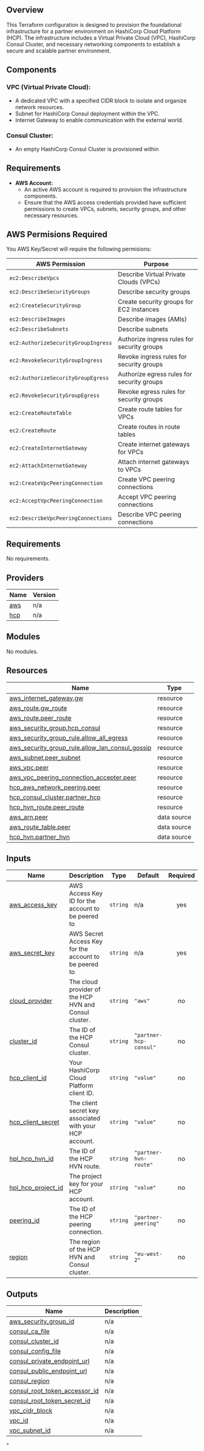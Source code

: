 ## Overview
This Terraform configuration is designed to provision the foundational infrastructure for a partner environment on HashiCorp Cloud Platform (HCP). The infrastructure includes a Virtual Private Cloud (VPC), HashiCorp Consul Cluster, and necessary networking components to establish a secure and scalable partner environment. 

## Components

### VPC (Virtual Private Cloud):
- A dedicated VPC with a specified CIDR block to isolate and organize network resources.
- Subnet for HashiCorp Consul deployment within the VPC.
- Internet Gateway to enable communication with the external world.

### Consul Cluster:
- An empty HashiCorp Consul Cluster is provisioned within

## Requirements

- **AWS Account:**
  - An active AWS account is required to provision the infrastructure components.
  - Ensure that the AWS access credentials provided have sufficient permissions to create VPCs, subnets, security groups, and other necessary resources.

## AWS Permisions Required
You AWS Key/Secret will require the following permisions:

| AWS Permission                                | Purpose                                      |
|-----------------------------------------------|----------------------------------------------|
| `ec2:DescribeVpcs`                            | Describe Virtual Private Clouds (VPCs)       |
| `ec2:DescribeSecurityGroups`                  | Describe security groups                     |
| `ec2:CreateSecurityGroup`                     | Create security groups for EC2 instances     |
| `ec2:DescribeImages`                          | Describe images (AMIs)                       |
| `ec2:DescribeSubnets`                         | Describe subnets                             |
| `ec2:AuthorizeSecurityGroupIngress`           | Authorize ingress rules for security groups  |
| `ec2:RevokeSecurityGroupIngress`              | Revoke ingress rules for security groups     |
| `ec2:AuthorizeSecurityGroupEgress`            | Authorize egress rules for security groups   |
| `ec2:RevokeSecurityGroupEgress`               | Revoke egress rules for security groups      |
| `ec2:CreateRouteTable`                        | Create route tables for VPCs                 |
| `ec2:CreateRoute`                             | Create routes in route tables                |
| `ec2:CreateInternetGateway`                   | Create internet gateways for VPCs            |
| `ec2:AttachInternetGateway`                   | Attach internet gateways to VPCs             |
| `ec2:CreateVpcPeeringConnection`              | Create VPC peering connections               |
| `ec2:AcceptVpcPeeringConnection`              | Accept VPC peering connections               |
| `ec2:DescribeVpcPeeringConnections`           | Describe VPC peering connections             |


<!-- BEGIN_TF_DOCS -->
## Requirements

No requirements.

## Providers

| Name | Version |
|------|---------|
| <a name="provider_aws"></a> [aws](#provider\_aws) | n/a |
| <a name="provider_hcp"></a> [hcp](#provider\_hcp) | n/a |

## Modules

No modules.

## Resources

| Name | Type |
|------|------|
| [aws_internet_gateway.gw](https://registry.terraform.io/providers/hashicorp/aws/latest/docs/resources/internet_gateway) | resource |
| [aws_route.gw_route](https://registry.terraform.io/providers/hashicorp/aws/latest/docs/resources/route) | resource |
| [aws_route.peer_route](https://registry.terraform.io/providers/hashicorp/aws/latest/docs/resources/route) | resource |
| [aws_security_group.hcp_consul](https://registry.terraform.io/providers/hashicorp/aws/latest/docs/resources/security_group) | resource |
| [aws_security_group_rule.allow_all_egress](https://registry.terraform.io/providers/hashicorp/aws/latest/docs/resources/security_group_rule) | resource |
| [aws_security_group_rule.allow_lan_consul_gossip](https://registry.terraform.io/providers/hashicorp/aws/latest/docs/resources/security_group_rule) | resource |
| [aws_subnet.peer_subnet](https://registry.terraform.io/providers/hashicorp/aws/latest/docs/resources/subnet) | resource |
| [aws_vpc.peer](https://registry.terraform.io/providers/hashicorp/aws/latest/docs/resources/vpc) | resource |
| [aws_vpc_peering_connection_accepter.peer](https://registry.terraform.io/providers/hashicorp/aws/latest/docs/resources/vpc_peering_connection_accepter) | resource |
| [hcp_aws_network_peering.peer](https://registry.terraform.io/providers/hashicorp/hcp/latest/docs/resources/aws_network_peering) | resource |
| [hcp_consul_cluster.partner_hcp](https://registry.terraform.io/providers/hashicorp/hcp/latest/docs/resources/consul_cluster) | resource |
| [hcp_hvn_route.peer_route](https://registry.terraform.io/providers/hashicorp/hcp/latest/docs/resources/hvn_route) | resource |
| [aws_arn.peer](https://registry.terraform.io/providers/hashicorp/aws/latest/docs/data-sources/arn) | data source |
| [aws_route_table.peer](https://registry.terraform.io/providers/hashicorp/aws/latest/docs/data-sources/route_table) | data source |
| [hcp_hvn.partner_hvn](https://registry.terraform.io/providers/hashicorp/hcp/latest/docs/data-sources/hvn) | data source |

## Inputs

| Name | Description | Type | Default | Required |
|------|-------------|------|---------|:--------:|
| <a name="input_aws_access_key"></a> [aws\_access\_key](#input\_aws\_access\_key) | AWS Access Key ID for the account to be peered to | `string` | n/a | yes |
| <a name="input_aws_secret_key"></a> [aws\_secret\_key](#input\_aws\_secret\_key) | AWS Secret Access Key for the account to be peered to | `string` | n/a | yes |
| <a name="input_cloud_provider"></a> [cloud\_provider](#input\_cloud\_provider) | The cloud provider of the HCP HVN and Consul cluster. | `string` | `"aws"` | no |
| <a name="input_cluster_id"></a> [cluster\_id](#input\_cluster\_id) | The ID of the HCP Consul cluster. | `string` | `"partner-hcp-consul"` | no |
| <a name="input_hcp_client_id"></a> [hcp\_client\_id](#input\_hcp\_client\_id) | Your HashiCorp Cloud Platform client ID. | `string` | `"value"` | no |
| <a name="input_hcp_client_secret"></a> [hcp\_client\_secret](#input\_hcp\_client\_secret) | The client secret key associated with your HCP account. | `string` | `"value"` | no |
| <a name="input_hpl_hcp_hvn_id"></a> [hpl\_hcp\_hvn\_id](#input\_hpl\_hcp\_hvn\_id) | The ID of the HCP HVN route. | `string` | `"partner-hvn-route"` | no |
| <a name="input_hpl_hcp_project_id"></a> [hpl\_hcp\_project\_id](#input\_hpl\_hcp\_project\_id) | The project key for your HCP account. | `string` | `"value"` | no |
| <a name="input_peering_id"></a> [peering\_id](#input\_peering\_id) | The ID of the HCP peering connection. | `string` | `"partner-peering"` | no |
| <a name="input_region"></a> [region](#input\_region) | The region of the HCP HVN and Consul cluster. | `string` | `"eu-west-2"` | no |

## Outputs

| Name | Description |
|------|-------------|
| <a name="output_aws_security_group_id"></a> [aws\_security\_group\_id](#output\_aws\_security\_group\_id) | n/a |
| <a name="output_consul_ca_file"></a> [consul\_ca\_file](#output\_consul\_ca\_file) | n/a |
| <a name="output_consul_cluster_id"></a> [consul\_cluster\_id](#output\_consul\_cluster\_id) | n/a |
| <a name="output_consul_config_file"></a> [consul\_config\_file](#output\_consul\_config\_file) | n/a |
| <a name="output_consul_private_endpoint_url"></a> [consul\_private\_endpoint\_url](#output\_consul\_private\_endpoint\_url) | n/a |
| <a name="output_consul_public_endpoint_url"></a> [consul\_public\_endpoint\_url](#output\_consul\_public\_endpoint\_url) | n/a |
| <a name="output_consul_region"></a> [consul\_region](#output\_consul\_region) | n/a |
| <a name="output_consul_root_token_accessor_id"></a> [consul\_root\_token\_accessor\_id](#output\_consul\_root\_token\_accessor\_id) | n/a |
| <a name="output_consul_root_token_secret_id"></a> [consul\_root\_token\_secret\_id](#output\_consul\_root\_token\_secret\_id) | n/a |
| <a name="output_vpc_cidr_block"></a> [vpc\_cidr\_block](#output\_vpc\_cidr\_block) | n/a |
| <a name="output_vpc_id"></a> [vpc\_id](#output\_vpc\_id) | n/a |
| <a name="output_vpc_subnet_id"></a> [vpc\_subnet\_id](#output\_vpc\_subnet\_id) | n/a |
<!-- END_TF_DOCS -->"
